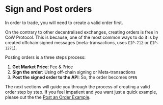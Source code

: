 # Sign and Post orders



In order to trade, you will need to create a valid order first.

On the contrary to other decentralised exchanges, creating orders is free in CoW Protocol. This is because, one of the most common ways to do it is by created offchain signed messages (meta-transactions, uses `EIP-712` or `EIP-1271`).

Posting orders is a three steps process:

1. **Get Market Price**: Fee & Price
2. **Sign the order**: Using off-chain signing or Meta-transactions
3. **Post the signed order to the API**: So, the order becomes `OPEN`

The next sections will guide you through the process of creating a valid order step by step. If you feel impatient and you want just a quick example, please out the the [Post an Order Example](https://github.com/cowprotocol/cow-sdk/blob/e086d9edeb24b25bb873a11c462019fa1ea4c021/docs/post-order-example.ts).
